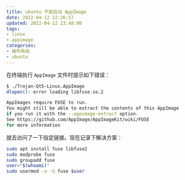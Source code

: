 ```yaml
---
title: ubuntu 不能启动 AppImage
date: 2022-04-12 22:26:57
updated: 2022-04-12 23:48:00
tags:
- linux
- appimage
categories:
- 操作系统
- ubuntu
---
```


在终端执行 `AppImage` 文件时提示如下错误：

```bash
$ ./Trojan-Qt5-Linux.AppImage 
dlopen(): error loading libfuse.so.2

AppImages require FUSE to run. 
You might still be able to extract the contents of this AppImage 
if you run it with the --appimage-extract option. 
See https://github.com/AppImage/AppImageKit/wiki/FUSE 
for more information
```

就去访问了一下指定链接。现在记录下解决方案：

```bash
sudo apt install fuse libfuse2
sudo modprobe fuse
sudo groupadd fuse
user="$(whoami)"
sudo usermod -a -G fuse $user
```